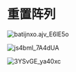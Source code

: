 # 重置阵列

![batijnxo.ajv_E6lE5o](https://img.slarker.me/blog/batijnxo.ajv_E6lE5o.png)

![js4bml_7A4dUA](https://img.slarker.me/blog/js4bml_7A4dUA.png)

![3YSvGE_ya40xc](https://img.slarker.me/blog/3YSvGE_ya40xc.png)